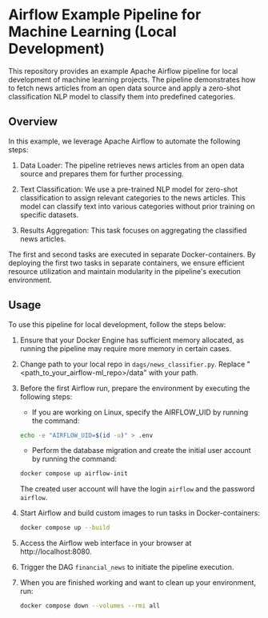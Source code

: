 # Airflow Example Pipeline for Machine Learning (Local Development)

This repository provides an example Apache Airflow pipeline for local development of machine learning projects. The pipeline demonstrates how to fetch news articles from an open data source and apply a zero-shot classification NLP model to classify them into predefined categories.

## Overview
In this example, we leverage Apache Airflow to automate the following steps:

1. Data Loader: The pipeline retrieves news articles from an open data source and prepares them for further processing.

2. Text Classification: We use a pre-trained NLP model for zero-shot classification to assign relevant categories to the news articles. This model can classify text into various categories without prior training on specific datasets.

3. Results Aggregation: This task focuses on aggregating the classified news articles.

The first and second tasks are executed in separate Docker-containers. By deploying the first two tasks in separate containers, we ensure efficient resource utilization and maintain modularity in the pipeline's execution environment. 

## Usage
To use this pipeline for local development, follow the steps below:

1. Ensure that your Docker Engine has sufficient memory allocated, as running the pipeline may require more memory in certain cases.

2. Сhange path to your local repo in `dags/news_classifier.py`. Replace "<path_to_your_airflow-ml_repo>/data" with your path.

3. Before the first Airflow run, prepare the environment by executing the following steps:

    - If you are working on Linux, specify the AIRFLOW_UID by running the command:

    ```bash
    echo -e "AIRFLOW_UID=$(id -u)" > .env
    ```
    - Perform the database migration and create the initial user account by running the command:

    ```bash
    docker compose up airflow-init
    ```
    The created user account will have the login `airflow` and the password `airflow`.

4. Start Airflow and build custom images to run tasks in Docker-containers:

    ```bash
    docker compose up --build
    ```

5. Access the Airflow web interface in your browser at http://localhost:8080.

6. Trigger the DAG `financial_news` to initiate the pipeline execution.

7. When you are finished working and want to clean up your environment, run:

    ```bash
    docker compose down --volumes --rmi all
    ```
